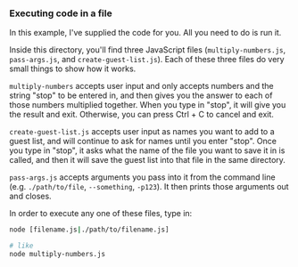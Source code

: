 ### Executing code in a file
In this example, I've supplied the code for you.  All you need to do is run it.

Inside this directory, you'll find three JavaScript files (`multiply-numbers.js`, `pass-args.js`, and `create-guest-list.js`).  Each of these three files do very small things to show how it works.

`multiply-numbers` accepts user input and only accepts numbers and the string "stop" to be entered in, and then gives you the answer to each of those numbers multiplied together.  When you type in "stop", it will give you the result and exit.  Otherwise, you can press Ctrl + C to cancel and exit.

`create-guest-list.js` accepts user input as names you want to add to a guest list, and will continue to ask for names until you enter "stop".  Once you type in "stop", it asks what the name of the file you want to save it in is called, and then it will save the guest list into that file in the same directory.

`pass-args.js` accepts arguments you pass into it from the command line (e.g. `./path/to/file`, `--something`, `-p123`).  It then prints those arguments out and closes.

In order to execute any one of these files, type in:
```bash
node [filename.js|./path/to/filename.js]

# like
node multiply-numbers.js
```
